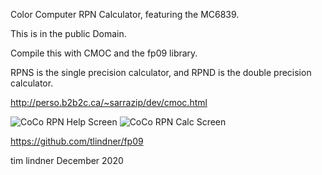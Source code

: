 Color Computer RPN Calculator, featuring the MC6839.

This is in the public Domain.

Compile this with CMOC and the fp09 library.

RPNS is the single precision calculator, and RPND is the double precision calculator.

http://perso.b2b2c.ca/~sarrazip/dev/cmoc.html

![CoCo RPN Help Screen](https://github.com/user-attachments/assets/71ef99b1-bd1f-4827-9fd7-a21cb9882382)
![CoCo RPN Calc Screen](https://github.com/user-attachments/assets/8ee9e9fa-fa1a-44c8-8b6b-87c1e93258c8)

https://github.com/tlindner/fp09

tim lindner
December 2020
